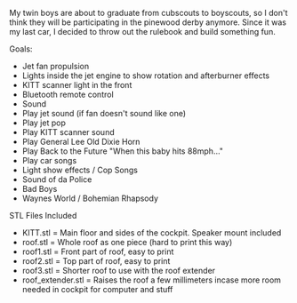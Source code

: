 My twin boys are about to graduate from cubscouts to boyscouts, so I don't think
they will be participating in the pinewood derby anymore.  Since it was my last
car, I decided to throw out the rulebook and build something fun.

Goals:
* Jet fan propulsion
* Lights inside the jet engine to show rotation and afterburner effects
* KITT scanner light in the front
* Bluetooth remote control
* Sound
 * Play jet sound (if fan doesn't sound like one)
 * Play jet pop
 * Play KITT scanner sound
 * Play General Lee Old Dixie Horn
 * Play Back to the Future "When this baby hits 88mph..."
 * Play car songs
* Light show effects / Cop Songs
 * Sound of da Police
 * Bad Boys
* Waynes World / Bohemian Rhapsody

STL Files Included

* KITT.stl = Main floor and sides of the cockpit. Speaker mount included
* roof.stl = Whole roof as one piece (hard to print this way)
* roof1.stl = Front part of roof, easy to print
* roof2.stl = Top part of roof, easy to print
* roof3.stl = Shorter roof to use with the roof extender
* roof_extender.stl = Raises the roof a few millimeters incase more room needed in cockpit for computer and stuff

